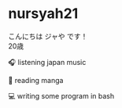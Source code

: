 # nursyah21
<p>
こんにちは ジャや です！<br>
20歳
</p>

🎧 listening japan music

📖 reading manga

💻 writing some program in bash

